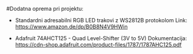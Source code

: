 #Dodatna oprema pri projektu:

-   Standardni adresabilni RGB LED trakovi z WS2812B protokolom
    Link: https://www.amazon.de/dp/B0B8N4V9HWin

-   Adafruit 74AHCT125 - Quad Level-Shifter (3V to 5V)
    Dokumentacija:
    https://cdn-shop.adafruit.com/product-files/1787/1787AHC125.pdf
